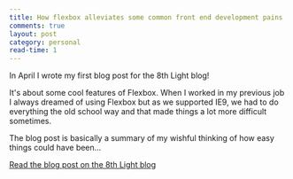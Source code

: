 ```yaml
---
title: How flexbox alleviates some common front end development pains 
comments: true
layout: post
category: personal
read-time: 1
---
```


In April I wrote my first blog post for the 8th Light blog!

<!--break-->

It's about some cool features of Flexbox. When I worked in my previous job I always dreamed of using Flexbox but as we supported IE9, we had to do everything the old school way and that made things a lot more difficult sometimes.

The blog post is basically a summary of my wishful thinking of how easy things could have been...

[Read the blog post on the 8th Light blog](https://8thlight.com/blog/rabea-gleissner/2016/04/25/alleviate-frontend-dev-pains-with-flexbox.html)